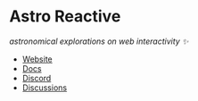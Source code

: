 # Astro Reactive
_astronomical explorations on web interactivity ✨_
- [Website](https://astro-reactive.dev)
- [Docs](https://docs.astro-reactive.dev)
- [Discord](https://discord.gg/fkpkKdPJ)
- [Discussions](https://github.com/orgs/astro-reactive/discussions)


